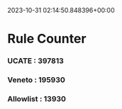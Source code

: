 2023-10-31 02:14:50.848396+00:00
# Rule Counter 
 ### UCATE : 397813

 ### Veneto : 195930

 ### Allowlist : 13930